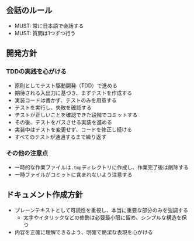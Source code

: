 ## 会話のルール

- MUST: 常に日本語で会話する
- MUST: 質問は1つずつ行う

## 開発方針

### TDDの実践を心がける

- 原則としてテスト駆動開発（TDD）で進める
- 期待される入出力に基づき、まずテストを作成する
- 実装コードは書かず、テストのみを用意する
- テストを実行し、失敗を確認する
- テストが正しいことを確認できた段階でコミットする
- その後、テストをパスさせる実装を進める
- 実装中はテストを変更せず、コードを修正し続ける
- すべてのテストが通過するまで繰り返す

### その他の注意点

- 一時的な作業ファイルは`.tmp`ディレクトリに作成し、作業完了後は削除する
- 一時ファイルがコミットに含まれないよう注意する

## ドキュメント作成方針

- プレーンテキストとして可読性を重視し、本当に重要な部分のみを強調する
  - 太字やイタリックなどの修飾は必要最小限に留め、シンプルな構造を保つ
- 内容を正確に理解できるよう、明確で簡潔な表現を心がける
